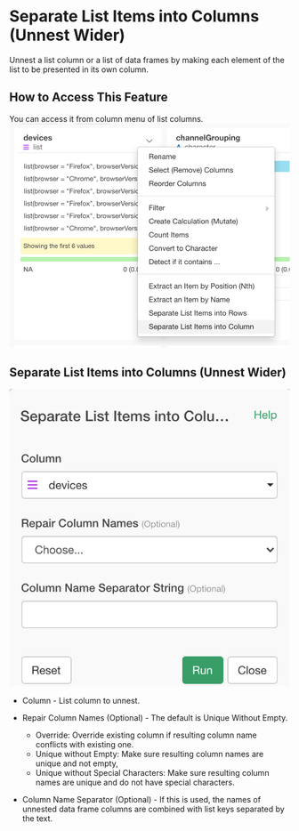 # Separate List Items into Columns (Unnest Wider)

Unnest a list column or a list of data frames by making each element of the list to be presented in its own column.

## How to Access This Feature

You can access it from column menu of list columns.
![](images/unnest_wider.png)

## Separate List Items into Columns (Unnest Wider)

![](images/unnest_wider_params.png)

* Column - List column to unnest.
* Repair Column Names (Optional) - The default is Unique Without Empty.

  * Override: Override existing column if resulting column name conflicts with existing one.
  * Unique without Empty: Make sure resulting column names are unique and not empty,
  * Unique without Special Characters: Make sure resulting column names are unique and do not have special characters.

* Column Name Separator (Optional) - If this is used, the names of unnested data frame columns are combined with list keys separated by the text.
